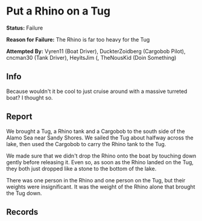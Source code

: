 # Put a Rhino on a Tug
**Status:** <span class="status failure">Failure</span>

**Reason for Failure:** The Rhino is far too heavy for the Tug

**Attempted By:** <span>Vyren11</span> (Boat Driver), <span>DuckterZoidberg</span> (Cargobob Pilot), <span>cncman30</span> (Tank Driver), <span>HeyitsJim</span> (, <span>TheNousKid</span> (Doin Something)


## Info
Because wouldn't it be cool to just cruise around with a massive turreted boat? I thought so. 

## Report
We brought a Tug, a Rhino tank and a Cargobob to the south side of the Alamo Sea near Sandy Shores. We sailed the Tug about halfway across the lake, then used the Cargobob to carry the Rhino tank to the Tug. 

We made sure that we didn't drop the Rhino onto the boat by touching down gently before releasing it. Even so, as soon as the Rhino landed on the Tug, they both just dropped like a stone to the bottom of the lake. 

There was one person in the Rhino and one person on the Tug, but their weights were insignificant. It was the weight of the Rhino alone that brought the Tug down. 


## Records
<!-- hopefully my recordings of this SCIENCE project are still around... -->